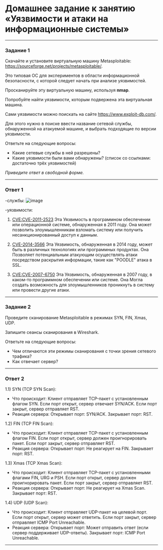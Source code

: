# Домашнее задание к занятию «Уязвимости и атаки на информационные системы»

------

### Задание 1

Скачайте и установите виртуальную машину Metasploitable: https://sourceforge.net/projects/metasploitable/.

Это типовая ОС для экспериментов в области информационной безопасности, с которой следует начать при анализе уязвимостей.

Просканируйте эту виртуальную машину, используя **nmap**.

Попробуйте найти уязвимости, которым подвержена эта виртуальная машина.

Сами уязвимости можно поискать на сайте https://www.exploit-db.com/.

Для этого нужно в поиске ввести название сетевой службы, обнаруженной на атакуемой машине, и выбрать подходящие по версии уязвимости.

Ответьте на следующие вопросы:

- Какие сетевые службы в ней разрешены?
- Какие уязвимости были вами обнаружены? (список со ссылками: достаточно трёх уязвимостей)
  
*Приведите ответ в свободной форме.*  

------
### Ответ 1
-службы:
![image](https://github.com/Dk054/sdvps-materials/assets/139000762/b9f048f6-cce2-4322-a9f0-9d7a7a838a6d)


-уязвимости:
1. [CVE:CVE-2011-2523](https://nvd.nist.gov/vuln/detail/CVE-2011-2523)
Эта Уязвимость в программном обеспечении или операционной системе, обнаруженная в 2011 году.
Она может позволить злоумышленникам взломать систему или получить несанкционированный доступ к данным.

2. [CVE-2014-3566](https://nvd.nist.gov/vuln/detail/cve-2014-3566)
Эта Уязвимость, обнаруженная в 2014 году, может быть в различных технологиях или программных продуктах.
Она Позволяет потенциальным атакующим осуществлять атаки посредством раскрытия информации, такие как "POODLE" атака в SSL.
3. [CVE:CVE-2007-6750](https://nvd.nist.gov/vuln/detail/CVE-2007-6750)
Эта  Уязвимость, обнаруженная в 2007 году, в каком-то программном обеспечении или системе.
Она Могла создать возможность для злоумышленников проникнуть в систему или провести другие атаки.
------
### Задание 2

Проведите сканирование Metasploitable в режимах SYN, FIN, Xmas, UDP.

Запишите сеансы сканирования в Wireshark.

Ответьте на следующие вопросы:

- Чем отличаются эти режимы сканирования с точки зрения сетевого трафика?
- Как отвечает сервер?
------
### Ответ 2
1.1) SYN (TCP SYN Scan):

 * Что происходит: Клиент отправляет TCP-пакет с установленным флагом SYN. Если порт открыт, сервер отвечает SYN/ACK. Если порт закрыт, сервер отправляет RST.
 * Реакция сервера: Открывает порт: SYN/ACK. Закрывает порт: RST.

1.2) FIN (TCP FIN Scan):

* Что происходит: Клиент отправляет TCP-пакет с установленным флагом FIN. Если порт открыт, сервер должен проигнорировать пакет. Если порт закрыт, сервер отправляет RST.
* Реакция сервера: Открывает порт: Не реагирует на FIN. Закрывает порт: RST.

1.3) Xmas (TCP Xmas Scan):

* Что происходит: Клиент отправляет TCP-пакет с установленными флагами FIN, URG и PSH. Если порт открыт, сервер должен проигнорировать пакет. Если порт закрыт, сервер отправляет RST.
* Реакция сервера: Открывает порт: Не реагирует на Xmas Scan. Закрывает порт: RST.

1.4) UDP (UDP Scan):

* Что происходит: Клиент отправляет UDP-пакет на целевой порт. Если порт открыт, сервер может ответить. Если порт закрыт, сервер отправляет ICMP Port Unreachable.
* Реакция сервера: Открывает порт: Может отправить ответ (если сервер поддерживает UDP-ответы). Закрывает порт: ICMP Port Unreachable.

------
